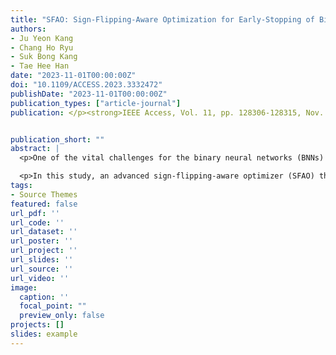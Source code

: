 ```yaml
---
title: "SFAO: Sign-Flipping-Aware Optimization for Early-Stopping of Binarized Neural Networks"
authors:
- Ju Yeon Kang
- Chang Ho Ryu
- Suk Bong Kang
- Tae Hee Han
date: "2023-11-01T00:00:00Z"
doi: "10.1109/ACCESS.2023.3332472"
publishDate: "2023-11-01T00:00:00Z"
publication_types: ["article-journal"]
publication: </p><strong>IEEE Access, Vol. 11, pp. 128306-128315, Nov. 2023</strong>


publication_short: ""
abstract: |
  <p>One of the vital challenges for the binary neural networks (BNNs) is improving their inference performance by expanding their data representation capabilities for figuring out delicate patterns and nuances in the data. Addressing the explosive computational demands on neural network training is essential to guarantee sustainable development and scalable deployment. However, mitigating the increase in the computational cost during the training phase is critical for ensuring sustainability and scalability during deployment.</p>

  <p>In this study, an advanced sign-flipping-aware optimizer (SFAO) that focuses on BNNs was introduced to diminish the computational burden. SFAO balanced the model performance and computational cost through sign-flipping-aware updating rules throughout the training of BNNs. SFAO optimizer, tailored for BNNs with binary weight-specific updating rules, considerably reduced the computing resources needed for training on the CIFAR-10 dataset. Specifically, it surpassed the conventional full-precision updating rule by reducing the total instruction count by 21.89%. In contrast, SFAO showed a marginal 0.44% decline in the image classification accuracy relative to the updating rules for the full-precision parameters. Furthermore, the implementation of early stopping using the sign flip rate led to a notable reduction of 9.37% in the average computation time per network for the ImageNet dataset.</p>
tags:
- Source Themes
featured: false
url_pdf: ''
url_code: ''
url_dataset: ''
url_poster: ''
url_project: ''
url_slides: ''
url_source: ''
url_video: ''
image:
  caption: ''
  focal_point: ""
  preview_only: false
projects: []
slides: example
---
```


